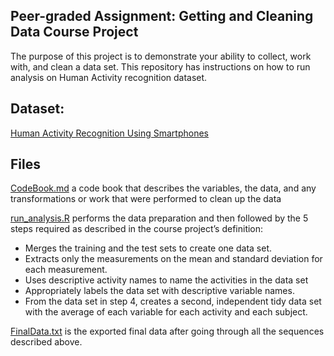## Peer-graded Assignment: Getting and Cleaning Data Course Project
The purpose of this project is to demonstrate your ability to collect, work with, and clean a data set.
This repository has instructions on how to run analysis on Human Activity recognition dataset.

## Dataset:
[Human Activity Recognition Using Smartphones](http://archive.ics.uci.edu/ml/datasets/Human+Activity+Recognition+Using+Smartphones)

## Files
[CodeBook.md](https://github.com/MesyMacos/Getting-and-Cleaning-Data-Course-Project/blob/master/CodeBook.md) a code book that describes the variables, the data, and any transformations or work that were performed to clean up the data

[run_analysis.R](https://github.com/MesyMacos/Getting-and-Cleaning-Data-Course-Project/blob/master/run_analysis.R) performs the data preparation and then followed by the 5 steps required as described in the course project’s definition:
* Merges the training and the test sets to create one data set.
* Extracts only the measurements on the mean and standard deviation for each measurement.
* Uses descriptive activity names to name the activities in the data set
* Appropriately labels the data set with descriptive variable names.
* From the data set in step 4, creates a second, independent tidy data set with the average of each variable for each activity and each subject.

[FinalData.txt](https://github.com/MesyMacos/Getting-and-Cleaning-Data-Course-Project/blob/master/FinalData.txt) is the exported final data after going through all the sequences described above.
